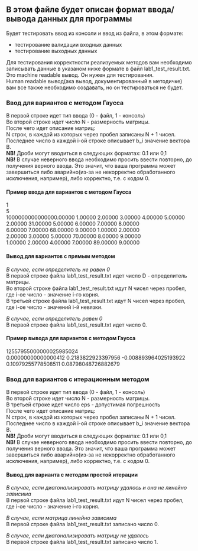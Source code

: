 ## В этом файле будет описан формат ввода/вывода данных для программы

Будет тестировать ввод из консоли и ввод из файла, в этом формате:
 + тестирование валидации входных данных
 + тестирование выходных данных

Для тестирования корректности реализуемых методов вам необходимо
записывать данные в указаном ниже формате в файл lab1_test_result.txt.\
Это machine readable вывод. Он нужен для тестирования.\
Human readable вывод(ака вывод, документированный в методичке)
вам все также необходимо создавать, но он тестироваться не будет.
### Ввод для вариантов с методом Гаусса
В первой строке идет тип ввода (0 - файл, 1 - консоль) \
Во второй строке идет число N - размерность матрицы. \
После чего идет описание матриц: \
N строк, в каждой из которых через пробел записаны N + 1 чисел. \
Последнее число в каждой i-ой строке описывает b_i значение вектора B. \
**NB!** Дроби могут вводиться в следующих форматах: 0.1 или 0,1 \
**NB!** В случае неверного ввода необходимо просить ввести повторно, до получения верного ввода.
Это значит, что ваша программа может завершиться либо аварийно(из-за не некорректно обработанного 
исключения, например), либо корректно, т.е. с кодом 0.

#### Пример ввода для вариантов с методом Гаусса
1\
5\
1000000000000000.00000 1.00000 2.00000 3.00000 4.00000 5.00000\
2.00000 31.00000 5.00000 6.00000 7.00000 8.00000\
6.00000 7.00000 68.00000 9.00000 1.00000 2.00000\
2.00000 3.00000 5.00000 70.00000 8.00000 9.00000\
1.00000 2.00000 4.00000 7.00000 89.00000 9.00000

#### Вывод для вариантов с прямым методом
*В случае, если определитель не равен 0*\
В первой строке файла lab1_test_result.txt идет число D - определитель матрицы. \
Во второй строке файла lab1_test_result.txt идут N чисел через пробел, где i-ое число - значение i-го корня. \
В третьей строке файла lab1_test_result.txt идут N чисел через пробел, где i-ое число - значений i-й невязки.

*В случае, если определитель равен 0*\
В первой строке файла lab1_test_result.txt идет число 0.

#### Пример вывода для вариантов с методом Гаусса
12557955000000025985024 \
0.00000000000000412 0.2183822923397956 -0.008893964025193922 0.10979255778508511 0.08798048726882679

### Ввод для вариантов с итерационным методом
В первой строке идет тип ввода (0 - файл, 1 - консоль) \
Во второй строке идет число N - размерность матрицы. \
В третьей строке идет число eps - допустимая погрешность \
После чего идет описание матриц: \
N строк, в каждой из которых через пробел записаны N + 1 чисел. \
Последнее число в каждой i-ой строке описывает b_i значение вектора B. \
**NB!** Дроби могут вводиться в следующих форматах: 0.1 или 0,1 \
**NB!** В случае неверного ввода необходимо просить ввести повторно, до получения верного ввода.
Это значит, что ваша программа может завершиться либо аварийно(из-за не некорректно обработанного 
исключения, например), либо корректно, т.е. с кодом 0.

#### Вывод для варианта с методом простой итерации
*В случае, если диагонализировать матрицу удалось и она не линейно зависима*\
В первой строке файла lab1_test_result.txt идут N чисел через пробел, где i-ое число - значение i-го корня.

*В случае, если матрица линейно зависима*\
В первой строке файла lab1_test_result.txt записано число 0.

*В случае, если диагонализировать матрицу не удалось*\
В первой строке файла lab1_test_result.txt записано число 1.
